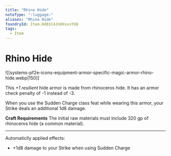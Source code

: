 ```yaml
---
title: "Rhino Hide"
noteType: ":luggage:"
aliases: "Rhino Hide"
foundryId: Item.Hd81C4Jn0XsvsYU6
tags:
  - Item
---
```


# Rhino Hide
![[systems-pf2e-icons-equipment-armor-specific-magic-armor-rhino-hide.webp|150]]

This _+1 resilient_ hide armor is made from rhinoceros hide. It has an armor check penalty of -1 instead of -3.

When you use the Sudden Charge class feat while wearing this armor, your Strike deals an additional 1d8 damage.

**Craft Requirements** The initial raw materials must include 320 gp of rhinoceros hide (a common material).

* * *

Automaticlly applied effects:

*   +1d8 damage to your Strike when using Sudden Charge

